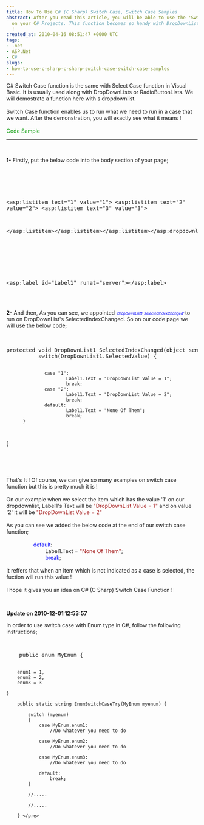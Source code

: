```yaml
---
title: How To Use C# (C Sharp) Switch Case, Switch Case Samples
abstract: After you read this article, you will be able to use the 'Switch Case' Function
  on your C# Projects. This function becomes so handy with DropDownList & RadioButtonList
  !
created_at: 2010-04-16 08:51:47 +0000 UTC
tags:
- .net
- ASP.Net
- C#
slugs:
- how-to-use-c-sharp-c-sharp-switch-case-switch-case-samples
---
```


<p>C# Switch Case function is the same with Select Case function in Visual Basic. It is usually used along with DropDownLists or RadioButtonLists. We wiil demostrate a&nbsp;function here with s&nbsp;dropdownlist.<br /> <br /> Switch Case function enables us to run what we need to run in a case that we want. After the demonstration, you will exactly see what it means !<br /> <br /> <span style="color: #009900;">Code Sample<br /> </span></p>
<hr />
<p>&nbsp;</p>
<p><span style="font-weight: bold;">1-</span> Firstly, put the below code into the body section of your page;<br /> <br /> <span color="#0000ff"><span color="#0000ff"><span color="#0000FF" style="color: #0000ff;">&nbsp;</span> </span></span></p>
<pre class="brush: xhtml"><asp:dropdownlist id="DropDownList1" autopostback="true" runat="server" onselectedindexchanged="DropDownList1_SelectedIndexChanged">

<asp:listitem text="1" value="1">
<asp:listitem text="2" value="2">
<asp:listitem text="3" value="3">

</asp:listitem></asp:listitem></asp:listitem></asp:dropdownlist>

<br /><br />

<asp:label id="Label1" runat="server"></asp:label> </pre>
<p><br /> <br /><span style="font-weight: bold;">2-</span> And then, As you can see, we appointed <span style="color: #0000ff;" color="#0000ff"><span style="font-style: italic; font-size: 7pt;">'DropDownList1_SelectedIndexChanged'</span></span><span style="font-size: 8pt;">&nbsp;</span>to run on DropDownList's SelectedIndexChanged. So on our code page we will use the below code;<br /> <br /> <br /> <span color="#0000FF" style="color: #0000ff;"> </span></p>
<pre class="brush: c-sharp">protected void DropDownList1_SelectedIndexChanged(object sender, EventArgs e) {
          switch(DropDownList1.SelectedValue) {

                  case "1":
                          Label1.Text = "DropDownList Value = 1";
                          break;
                  case "2":
                          Label1.Text = "DropDownList Value = 2";
                          break;
                  default:
                          Label1.Text = "None Of Them";
                          break;
          }

  } </pre>
<p><br /> <br /> <br /> That's It ! Of course, we can give so many examples on switch case function but this is pretty much it is ! <br /> <br /> On our example when we select the item which has the value '1' on our dropdownlist, Label1's Text will be <span style="color: #a31515;">"DropDownList Value = 1" </span>and on value '2' it will be <span style="color: #a31515;">"DropDownList Value = 2" <br /> <br /> </span>As you can see we added the below code at the end of our switch case function;<br /> <br /> &nbsp;&nbsp;&nbsp;&nbsp;&nbsp;&nbsp;&nbsp;&nbsp;&nbsp;&nbsp;&nbsp;&nbsp;&nbsp;&nbsp;&nbsp;&nbsp;&nbsp; <span style="color: blue;">default</span>:<br /> &nbsp;&nbsp;&nbsp;&nbsp;&nbsp;&nbsp;&nbsp;&nbsp;&nbsp;&nbsp;&nbsp;&nbsp;&nbsp;&nbsp;&nbsp;&nbsp;&nbsp;&nbsp;&nbsp;&nbsp;&nbsp;&nbsp;&nbsp;&nbsp;&nbsp; Label1.Text = <span style="color: #a31515;">"None Of Them"</span>;<br /> &nbsp;&nbsp;&nbsp;&nbsp;&nbsp;&nbsp;&nbsp;&nbsp;&nbsp;&nbsp;&nbsp;&nbsp;&nbsp;&nbsp;&nbsp;&nbsp;&nbsp;&nbsp;&nbsp;&nbsp;&nbsp;&nbsp;&nbsp;&nbsp;&nbsp; <span style="color: blue;">break</span>;<br /> <br /> It reffers that when an item which&nbsp;is not indicated as a case is selected, the fuction will run this value !<br /> <br /> I hope it gives you an idea on C# (C Sharp) Switch Case Function !</p>
<p>&nbsp;</p>
<p><strong>Update on&nbsp;2010-12-01&nbsp;12:53:57</strong></p>
<p>In order to use switch case with Enum type in C#, follow the following instructions;</p>
<p>&nbsp;</p>
<pre class="brush: c-sharp">    public enum MyEnum {

        enum1 = 1,
        enum2 = 2,
        enum3 = 3

    }

        public static string EnumSwitchCaseTry(MyEnum myenum) {

            switch (myenum) 
            {
                case MyEnum.enum1:
                    //Do whatever you need to do

                case MyEnum.enum2:
                    //Do whatever you need to do

                case MyEnum.enum3:
                    //Do whatever you need to do

                default:
                    break;
            }

            //.....

            //.....

        } </pre>
<p>&nbsp;</p>